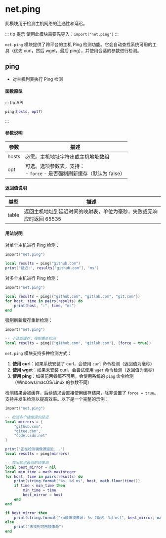 # net.ping

此模块用于检测主机网络的连通性和延迟。

::: tip 提示
使用此模块需要先导入：`import("net.ping")`
:::

`net.ping` 模块提供了跨平台的主机 Ping 检测功能。它会自动查找系统可用的工具（优先 curl，然后 wget，最后 ping），并使用合适的参数进行检测。

## ping

- 对主机列表执行 Ping 检测

#### 函数原型

::: tip API
```lua
ping(hosts, opt?)
```
:::

#### 参数说明

| 参数 | 描述 |
|------|------|
| hosts | 必需。主机地址字符串或主机地址数组 |
| opt | 可选。选项参数表，支持：<br>- `force` - 是否强制刷新缓存（默认为 false） |

#### 返回值说明

| 类型 | 描述 |
|------|------|
| table | 返回主机地址到延迟时间的映射表，单位为毫秒，失败或无响应时返回 65535 |

#### 用法说明

对单个主机进行 Ping 检测：

```lua
import("net.ping")

local results = ping("github.com")
print("延迟:", results["github.com"], "ms")
```

对多个主机进行 Ping 检测：

```lua
import("net.ping")

local results = ping({"github.com", "gitlab.com", "git.com"})
for host, time in pairs(results) do
    print(host, ":", time, "ms")
end
```

强制刷新缓存重新检测：

```lua
import("net.ping")

-- 不读取缓存，强制重新检测
local results = ping({"github.com", "gitlab.com"}, {force = true})
```

`net.ping` 模块支持多种检测方式：
1. **使用 curl**：如果系统安装了 curl，会使用 `curl` 命令检测（返回值为毫秒）
2. **使用 wget**：如果未安装 curl，会尝试使用 `wget` 命令检测（返回值为毫秒）
3. **使用 ping**：如果前两者都不可用，会使用系统的 `ping` 命令检测（Windows/macOS/Linux 的参数不同）

检测结果会被缓存，后续请求会直接使用缓存结果，除非设置了 `force = true`。支持并发生检测以提高效率。以下是一个完整的示例：

```lua
import("net.ping")

-- 检测多个镜像源的延迟
local mirrors = {
    "github.com",
    "gitee.com", 
    "code.csdn.net"
}

print("正在检测镜像源延迟...")
local results = ping(mirrors)

-- 找出延迟最低的镜像源
local best_mirror = nil
local min_time = math.maxinteger
for host, time in pairs(results) do
    print(string.format("%s: %d ms", host, math.floor(time)))
    if time < min_time then
        min_time = time
        best_mirror = host
    end
end

if best_mirror then
    print(string.format("\n最快镜像源: %s (延迟: %d ms)", best_mirror, math.floor(min_time)))
else
    print("未找到可用镜像源")
end
```

